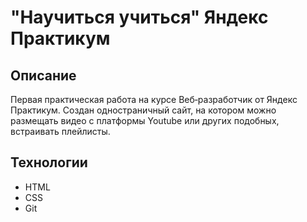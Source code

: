 # "Научиться учиться" Яндекс Практикум

## Описание

Первая практическая работа на курсе Веб‑разработчик от Яндекс Практикум. Создан одностраничный сайт, на котором можно размещать видео с платформы Youtube или других подобных, встраивать плейлисты.

## Технологии

* HTML
* CSS
* Git
